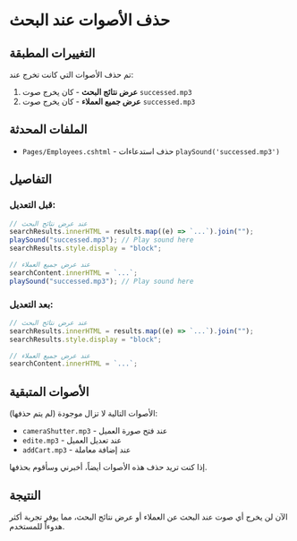 # حذف الأصوات عند البحث

## التغييرات المطبقة

تم حذف الأصوات التي كانت تخرج عند:

1. **عرض نتائج البحث** - كان يخرج صوت `successed.mp3`
2. **عرض جميع العملاء** - كان يخرج صوت `successed.mp3`

## الملفات المحدثة

- `Pages/Employees.cshtml` - حذف استدعاءات `playSound('successed.mp3')`

## التفاصيل

### قبل التعديل:

```javascript
// عند عرض نتائج البحث
searchResults.innerHTML = results.map((e) => `...`).join("");
playSound("successed.mp3"); // Play sound here
searchResults.style.display = "block";

// عند عرض جميع العملاء
searchContent.innerHTML = `...`;
playSound("successed.mp3"); // Play sound here
```

### بعد التعديل:

```javascript
// عند عرض نتائج البحث
searchResults.innerHTML = results.map((e) => `...`).join("");
searchResults.style.display = "block";

// عند عرض جميع العملاء
searchContent.innerHTML = `...`;
```

## الأصوات المتبقية

الأصوات التالية لا تزال موجودة (لم يتم حذفها):

- `cameraShutter.mp3` - عند فتح صورة العميل
- `edite.mp3` - عند تعديل العميل
- `addCart.mp3` - عند إضافة معاملة

إذا كنت تريد حذف هذه الأصوات أيضاً، أخبرني وسأقوم بحذفها.

## النتيجة

الآن لن يخرج أي صوت عند البحث عن العملاء أو عرض نتائج البحث، مما يوفر تجربة أكثر هدوءاً للمستخدم.
